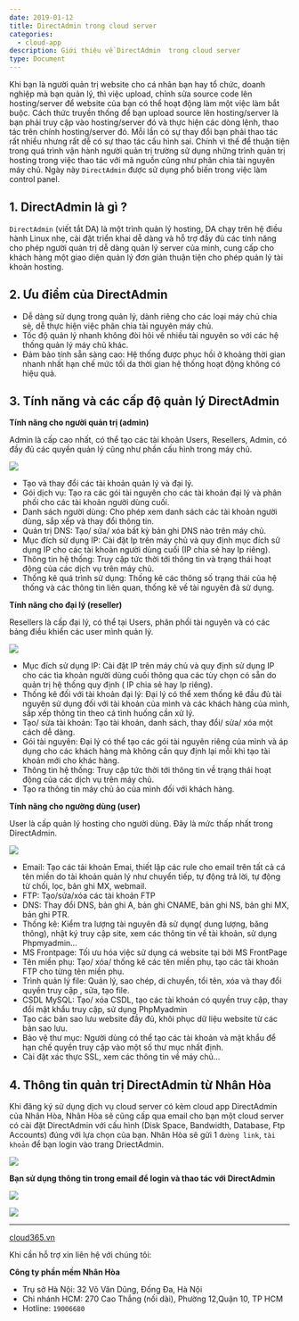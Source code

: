 ```yaml
---
date: 2019-01-12
title: DirectAdmin trong cloud server
categories:
  - cloud-app
description: Giới thiệu về DirectAdmin  trong cloud server
type: Document
---
```


Khi bạn là người quản trị website cho cá nhân bạn hay tổ chức, doanh nghiệp mà bạn quản lý, thì việc upload, chỉnh sửa source code lên hosting/server để website của bạn có thể hoạt động làm một việc làm bắt buộc. Cách thức truyền thống để bạn upload source lên hosting/server là bạn phải truy cập vào hosting/server đó và thực hiện các dòng lệnh, thao tác trên chính hosting/server đó. Mỗi lần có sự thay đổi bạn phải thao tác rất nhiều nhưng rất dễ có sự thao tác cấu hình sai. Chính vì thế để thuận tiện trong quá trình vận hành người quản trị trường sử dụng những trình quản trị hosting trong việc thao tác với mã nguồn cũng như phân chia tài nguyên máy chủ. Ngày này `DirectAdmin` được sử dụng phổ biến trong việc làm control panel.

## 1. DirectAdmin là gì ?

`DirectAdmin` (viết tắt DA) là một trình quản lý hosting, DA chạy trên hệ điều hành Linux nhẹ, cài đặt triển khai dễ dàng và hỗ trợ đầy đủ các tính năng cho phép người quản trị dễ dàng quản lý server của mình, cung cấp cho khách hàng một giao diện quản lý đơn giản thuận tiện cho phép quản lý tài khoản hosting. 

## 2. Ưu điểm của DirectAdmin

+ Dễ dàng sử dụng trong quản lý, dành riêng cho các loại máy chủ chia sẻ, dễ thực hiện việc phân chia tài nguyên máy chủ.<br>
+ Tốc độ quản lý nhanh không đòi hỏi về nhiều tài nguyên so với các hệ thống quản lý máy chủ khác.<br>
+ Đảm bảo tính sẵn sàng cao: Hệ thống được phục hồi ở khoảng thời gian nhanh nhất hạn chế mức tối da thời gian hệ thống hoạt động không có hiệu quả.<br>

## 3. Tính năng và các cấp độ quản lý DirectAdmin

**Tính năng cho người quản trị (admin)**

Admin là cấp cao nhất, có thể tạo các tài khoản Users, Resellers, Admin, có đầy đủ các quyền quản lý cũng như phần cấu hình trong máy chủ.

![](/images/img-da-cloud-app/Screenshot_709.png)

+ Tạo và thay đổi các tài khoản quản lý và đại lý.<br>
+ Gói dịch vụ: Tạo ra các gói tài nguyên cho các tài khoản đại lý và phân phối cho các tài khoản người dùng cuối.<br>
+ Danh sách người dùng: Cho phép xem danh sách các tài khoản người dùng, sắp xếp và thay đổi thông tin.<br>
+ Quản trị DNS: Tạo/ sửa/ xóa bất kỳ bản ghi DNS nào trên máy chủ.<br>
+ Mục đích sử dụng IP: Cài đặt Ip trên máy chủ và quy định mục đích sử dụng IP cho các tài khoản người dùng cuối (IP chia sẻ hay Ip riêng).<br>
+ Thông tin hệ thống: Truy cập tức thời tới thông tin và trạng thái hoạt động của các dịch vụ trên máy chủ.<br>
+ Thống kê quá trình sử dụng: Thống kê các thông số trạng thái của hệ thống và các thông tin liên quan, thống kê về tài nguyên đã sử dụng.

**Tính năng cho đại lý (reseller)**

Resellers là cấp đại lý, có thể tại Users, phân phối tài nguyên và có các bảng điều khiển các user mình quản lý.

![](/images/img-da-cloud-app/Screenshot_710.png)

+ Mục đích sử dụng IP: Cài đặt IP trên máy chủ và quy định sử dụng IP cho các tìa khoản người dùng cuối thông qua các tùy chọn có sẵn do quản trị hệ thống quy định ( IP chia sẻ hay Ip riêng).<br>
+ Thống kê đối với tài khoản đại lý: Đại lý có thể xem thống kê đầu đủ tài nguyên sử dụng đối với tài khoản của mình và các khách hàng của mình, sắp xếp thông tin theo cá tình huống cần xử lý.<br>
+ Tạo/ sửa tài khoản: Tạo tài khoản, danh sách, thay đổi/ sửa/ xóa một cách dễ dàng.<br>
+ Gói tài nguyên: Đại lý có thể tạo các gói tài nguyên riêng của mình và áp dụng cho các khách hàng mà không cần quy định lại mỗi khi tạo tài khoản mới cho khác hàng.<br>
+ Thông tin hệ thống: Truy cập tức thời tới thông tin về trạng thái hoạt động của các dịch vụ trên máy chủ.<br>
+ Tạo ra thông tin máy chủ ảo của mình đối với khách hàng.

**Tính năng cho ngường dùng (user)**

User là cấp quản lý hosting cho người dùng. Đây là mức thấp nhất trong DirectAdmin.

![](/images/img-da-cloud-app/Screenshot_711.png)

+ Email: Tạo các tải khoản Emai, thiết lập các rule cho email trên tất cả cá tên miền do tài khoản quản lý như chuyển tiếp, tự động trả lời, tự động từ chối, lọc, bản ghi MX, webmail.<br>
+ FTP: Tạo/sửa/xóa các tài khoản FTP<br>
+ DNS: Thay đổi DNS, bản ghi A, bản ghi CNAME, bản ghi NS, bản ghi MX, bản ghi PTR.<br>
+ Thống kê: Kiểm tra lượng tài nguyên đã sử dụng( dung lượng, băng thông), nhật ký truy cập site, xem các thông tin về tài khoản, sử dụng Phpmyadmin...<br>
+ MS Frontpage: Tối ưu hóa việc sử dụng cá website tại bởi MS FrontPage<br>
+ Tên miền phụ: Tạo/ xóa/ thống kê các tên miền phụ, tạo các tài khoản FTP cho từng tên miền phụ.<br>
+ Trình quản lý file: Quản lý, sao chép, di chuyển, tổi tên, xóa và thay đổi quyền truy cập , sửa, tạo file.
+ CSDL MySQL: Tạo/ xóa CSDL, tạo các tài khoản có quyền truy cập, thay đổi mật khẩu truy cập, sử dụng PhpMyadmin<br>
+ Tạo các bản sao lưu website đầy đủ, khôi phục dữ liệu website từ các bản sao lưu.<br>
+ Bảo vệ thư mục: Người dùng có thể tạo các tài khoản và mật khẩu để hạn chế quyền truy cập vào một số thư mục nhất định.<br>
+ Cài đặt xác thực SSL, xem các thông tin về máy chủ...

## 4. Thông tin quản trị DirectAdmin từ Nhân Hòa

Khi đăng ký sử dụng dịch vụ cloud server có kèm cloud app DirectAdmin của Nhân Hòa, Nhân Hòa sẽ cũng cấp qua email cho bạn một cloud server có cài đặt DirectAdmin với cấu hình (Disk Space, Bandwidth, Database, Ftp Accounts) đúng với lựa chọn của bạn. Nhân Hòa sẽ gửi 1 `đường link`, `tài khoản` để bạn login vào trang DriectAdmin.

![](/images/img-da-cloud-app/Screenshot_706.png)

**Bạn sử dụng thông tin trong email để login và thao tác với DirectAdmin**

![](/images/img-da-cloud-app/Screenshot_707.png)

![](/images/img-da-cloud-app/Screenshot_708.png)

---
[cloud365.vn](https://cloud365.vn/)

Khi cần hỗ trợ xin liên hệ với chúng tôi:

**Công ty phần mềm Nhân Hòa**
- Trụ sở Hà Nội: 32 Võ Văn Dũng, Đống Đa, Hà Nội
- Chi nhánh HCM: 270 Cao Thắng (nối dài), Phường 12,Quận 10, TP HCM
- Hotline: `19006680`